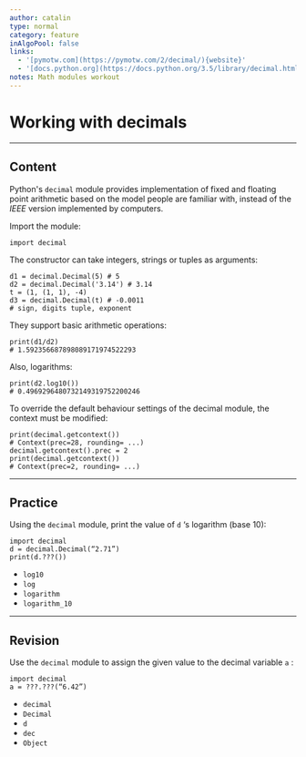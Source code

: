 ```yaml
---
author: catalin
type: normal
category: feature
inAlgoPool: false
links:
  - '[pymotw.com](https://pymotw.com/2/decimal/){website}'
  - '[docs.python.org](https://docs.python.org/3.5/library/decimal.html){website}'
notes: Math modules workout
---
```


# Working with decimals


---

## Content

Python's `decimal` module provides implementation of fixed and floating point arithmetic based on the model people are familiar with, instead of the *IEEE* version implemented by computers.

Import the module:

```plain-text
import decimal
```

The constructor can take integers, strings or tuples as arguments:

```plain-text
d1 = decimal.Decimal(5) # 5
d2 = decimal.Decimal('3.14') # 3.14
t = (1, (1, 1), -4)
d3 = decimal.Decimal(t) # -0.0011
# sign, digits tuple, exponent
```

They support basic arithmetic operations:

```plain-text
print(d1/d2)
# 1.592356687898089171974522293

```

Also, logarithms:

```plain-text
print(d2.log10())
# 0.4969296480732149319752200246
```

To override the default behaviour settings of the decimal module, the context must be modified:

```plain-text
print(decimal.getcontext())
# Context(prec=28, rounding= ...)
decimal.getcontext().prec = 2
print(decimal.getcontext())
# Context(prec=2, rounding= ...)
```


---

## Practice

Using the `decimal` module, print the value of  `d` ‘s logarithm (base 10):

```plain-text
import decimal
d = decimal.Decimal(“2.71”)
print(d.???())
```

- `log10`
- `log`
- `logarithm`
- `logarithm_10`


---

## Revision

Use the `decimal` module to assign the given value to the decimal variable `a` :

```plain-text
import decimal
a = ???.???(“6.42”)
```

- `decimal`
- `Decimal`
- `d`
- `dec`
- `Object`
 
